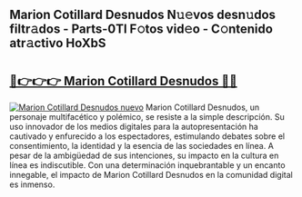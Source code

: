 ## Marion Cotillard Desnudos N𝚞𝚎vos desn𝚞dos filtr𝚊dos - Parts-0Tl F𝚘tos vid𝚎o - C𝚘ntenido atr𝚊ctivo HoXbS

# <h2><a href="http://mbaiio.tromn.icu/?c=Marion+Cotillard+Desnudos">🔗👉👉👉 Marion Cotillard Desnudos 🔗🔗</a></h2>

[![Marion Cotillard Desnudos nuevo](https://i.imgur.com/pEAQMta.gif)](http://mbaiio.tromn.icu/?c=Marion+Cotillard+Desnudos)
Marion Cotillard Desnudos, un personaje multifacético y polémico, se resiste a la simple descripción. Su uso innovador de los medios digitales para la autopresentación ha cautivado y enfurecido a los espectadores, estimulando debates sobre el consentimiento, la identidad y la esencia de las sociedades en línea. A pesar de la ambigüedad de sus intenciones, su impacto en la cultura en línea es indiscutible. Con una determinación inquebrantable y un encanto innegable, el impacto de Marion Cotillard Desnudos en la comunidad digital es inmenso.
